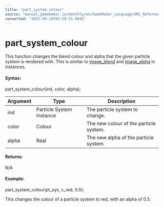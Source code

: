 ```yaml
---
title: "part_system_colour"
source: "manual.gamemaker.io/monthly/en/GameMaker_Language/GML_Reference/Drawing/Particles/Particle_Systems/part_system_colour.htm"
converted: "2025-09-14T03:59:51.944Z"
---
```


# part\_system\_colour

This function changes the blend colour and alpha that the given particle system is rendered with. This is similar to [image\_blend](../../../Asset_Management/Sprites/Sprite_Instance_Variables/image_blend.md) and [image\_alpha](../../../Asset_Management/Sprites/Sprite_Instance_Variables/image_alpha.md) in instances.

#### Syntax:

part\_system\_colour(ind, color, alpha);

| Argument | Type | Description |
| --- | --- | --- |
| ind | Particle System Instance | The particle system to change. |
| color | Colour | The new colour of the particle system. |
| alpha | Real | The new alpha of the particle system. |

#### Returns:

N/A

#### Example:

part\_system\_colour(pt\_sys, c\_red, 0.5);

This changes the colour of a particle system to red, with an alpha of 0.5.